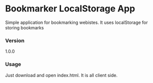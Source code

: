 # Bookmarker LocalStorage App

Simple application for bookmarking webistes. It uses localStorage for storing bookmarks 

### Version
1.0.0

### Usage

Just download and open index.html. It is all client side.
